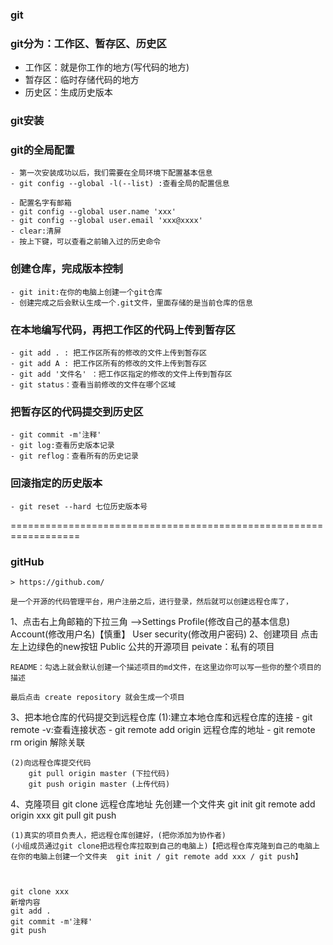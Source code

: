 ### git 
### git分为：工作区、暂存区、历史区
- 工作区：就是你工作的地方(写代码的地方)
- 暂存区：临时存储代码的地方
- 历史区：生成历史版本

### git安装

### git的全局配置
    - 第一次安装成功以后，我们需要在全局环境下配置基本信息
    - git config --global -l(--list) :查看全局的配置信息

    - 配置名字有邮箱
    - git config --global user.name 'xxx'
    - git config --global user.email 'xxx@xxxx'
    - clear:清屏
    - 按上下键，可以查看之前输入过的历史命令

### 创建仓库，完成版本控制
    - git init:在你的电脑上创建一个git仓库
    - 创建完成之后会默认生成一个.git文件，里面存储的是当前仓库的信息

### 在本地编写代码，再把工作区的代码上传到暂存区
    - git add . : 把工作区所有的修改的文件上传到暂存区
    - git add A : 把工作区所有的修改的文件上传到暂存区
    - git add '文件名' ：把工作区指定的修改的文件上传到暂存区
    - git status：查看当前修改的文件在哪个区域

### 把暂存区的代码提交到历史区
    - git commit -m'注释'
    - git log:查看历史版本记录
    - git reflog：查看所有的历史记录

### 回滚指定的历史版本
    - git reset --hard 七位历史版本号

==================================================================
### gitHub
    > https://github.com/

    是一个开源的代码管理平台，用户注册之后，进行登录，然后就可以创建远程仓库了，
1、点击右上角邮箱的下拉三角 -->Settings
    Profile(修改自己的基本信息)
    Account(修改用户名)【慎重】
    User security(修改用户密码)
2、创建项目
    点击左上边绿色的new按钮
        Public 公共的开源项目
        peivate：私有的项目
    
    README：勾选上就会默认创建一个描述项目的md文件，在这里边你可以写一些你的整个项目的描述

    最后点击 create repository 就会生成一个项目

3、把本地仓库的代码提交到远程仓库
    (1):建立本地仓库和远程仓库的连接
        - git remote -v:查看连接状态
        - git remote add origin 远程仓库的地址
        - git remote rm origin 解除关联

    (2)向远程仓库提交代码
        git pull origin master (下拉代码)
        git push origin master (上传代码)

4、克隆项目
    git clone 远程仓库地址
        先创建一个文件夹 
        git init
        git remote add origin xxx
        git pull
        git push

    (1)真实的项目负责人，把远程仓库创建好，(把你添加为协作者)
    (小组成员通过git clone把远程仓库拉取到自己的电脑上)【把远程仓库克隆到自己的电脑上 在你的电脑上创建一个文件夹  git init / git remote add xxx / git push】



    git clone xxx
    新增内容
    git add . 
    git commit -m'注释'
    git push


    






